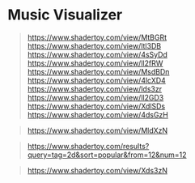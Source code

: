 # Music Visualizer

> https://www.shadertoy.com/view/MtBGRt
> https://www.shadertoy.com/view/ltl3DB
> https://www.shadertoy.com/view/4sSyDd
> https://www.shadertoy.com/view/ll2fRW
> https://www.shadertoy.com/view/MsdBDn
> https://www.shadertoy.com/view/4lcXD4
> https://www.shadertoy.com/view/lds3zr
> https://www.shadertoy.com/view/ll2GD3
> https://www.shadertoy.com/view/XdlSDs
> https://www.shadertoy.com/view/4dsGzH

> https://www.shadertoy.com/view/MldXzN

> https://www.shadertoy.com/results?query=tag=2d&sort=popular&from=12&num=12


> https://www.shadertoy.com/view/Xds3zN
